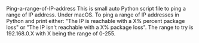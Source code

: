 Ping-a-range-of-IP-address
This is small auto Python script file to ping a range of IP address. Under macOS. 
To ping a range of IP addresses in Python and print either: "The IP is reachable with a X% percent package loss" or "The IP isn't reachable with a X% package loss". 
The range to try is 192.168.0.X with X being the range of 0-255.
